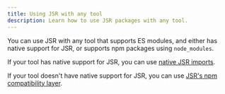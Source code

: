 ```yaml
---
title: Using JSR with any tool
description: Learn how to use JSR packages with any tool.
---
```


You can use JSR with any tool that supports ES modules, and either has native
support for JSR, or supports npm packages using `node_modules`.

If your tool has native support for JSR, you can use
[native JSR imports](/docs/using-packages#native-jsr-imports).

If your tool doesn't have native support for JSR, you can use
[JSR's npm compatibility layer](/docs/npm-compatibility).
